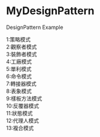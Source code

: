 # MyDesignPattern
DesignPattern Example

1:策略模式<br>
2:觀察者模式<br>
3:裝飾者模式<br>
4:工廠模式<br>
5:單利模式<br>
6:命令模式<br>
7:轉接器模式<br>
8:表象模式<br>
9:樣板方法模式<br>
10:反覆器模式<br>
11:狀態模式<br>
12:代理人模式<br>
13:複合模式<br>